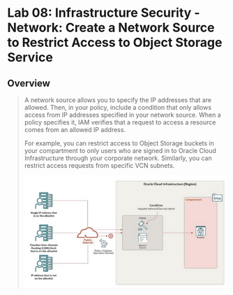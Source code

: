 # Lab 08: Infrastructure Security - Network: Create a Network Source to Restrict Access to Object Storage Service

## Overview

> A network source allows you to specify the IP addresses that are allowed. Then, in your policy, include a condition that only allows access from IP addresses specified in your network source. When a policy specifies it, IAM verifies that a request to access a resource comes from an allowed IP address.
>
> For example, you can restrict access to Object Storage buckets in your compartment to only users who are signed in to Oracle Cloud Infrastructure through your corporate network. Similarly, you can restrict access requests from specific VCN subnets.
>
> ![Network layout](Lab_08.png)

